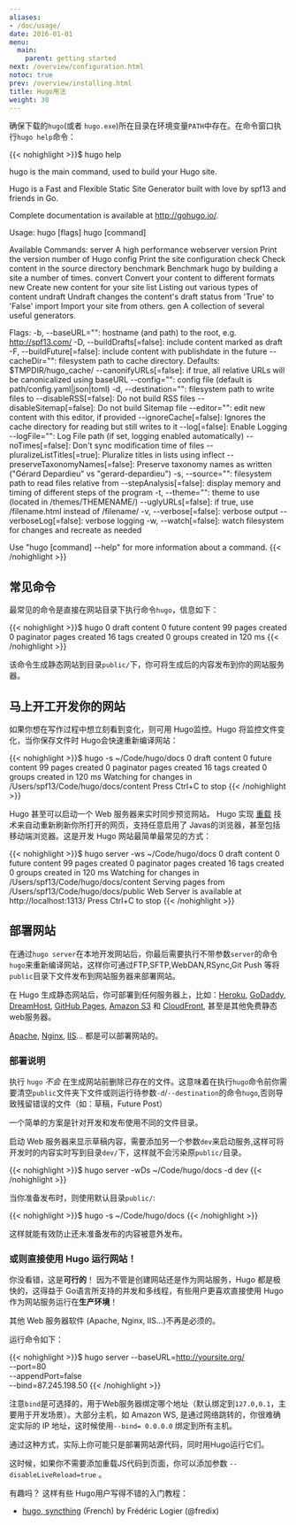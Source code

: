 ```yaml
---
aliases:
- /doc/usage/
date: 2016-01-01
menu:
  main:
    parent: getting started
next: /overview/configuration.html
notoc: true
prev: /overview/installing.html
title: Hugo用法
weight: 30
---
```


 确保下载的`hugo`(或者 `hugo.exe`)所在目录在环境变量`PATH`中存在。在命令窗口执行`hugo help`命令：

{{< nohighlight >}}$ hugo help

hugo is the main command, used to build your Hugo site.

Hugo is a Fast and Flexible Static Site Generator
built with love by spf13 and friends in Go.

Complete documentation is available at http://gohugo.io/.

Usage:
  hugo [flags]
  hugo [command]

Available Commands:
  server      A high performance webserver
  version     Print the version number of Hugo
  config      Print the site configuration
  check       Check content in the source directory
  benchmark   Benchmark hugo by building a site a number of times.
  convert     Convert your content to different formats
  new         Create new content for your site
  list        Listing out various types of content
  undraft     Undraft changes the content's draft status from 'True' to 'False'
  import      Import your site from others.
  gen         A collection of several useful generators.

Flags:
  -b, --baseURL="": hostname (and path) to the root, e.g. http://spf13.com/
  -D, --buildDrafts[=false]: include content marked as draft
  -F, --buildFuture[=false]: include content with publishdate in the future
      --cacheDir="": filesystem path to cache directory. Defaults: $TMPDIR/hugo_cache/
      --canonifyURLs[=false]: if true, all relative URLs will be canonicalized using baseURL
      --config="": config file (default is path/config.yaml|json|toml)
  -d, --destination="": filesystem path to write files to
      --disableRSS[=false]: Do not build RSS files
      --disableSitemap[=false]: Do not build Sitemap file
      --editor="": edit new content with this editor, if provided
      --ignoreCache[=false]: Ignores the cache directory for reading but still writes to it
      --log[=false]: Enable Logging
      --logFile="": Log File path (if set, logging enabled automatically)
      --noTimes[=false]: Don't sync modification time of files
      --pluralizeListTitles[=true]: Pluralize titles in lists using inflect
      --preserveTaxonomyNames[=false]: Preserve taxonomy names as written ("Gérard Depardieu" vs "gerard-depardieu")
  -s, --source="": filesystem path to read files relative from
      --stepAnalysis[=false]: display memory and timing of different steps of the program
  -t, --theme="": theme to use (located in /themes/THEMENAME/)
      --uglyURLs[=false]: if true, use /filename.html instead of /filename/
  -v, --verbose[=false]: verbose output
      --verboseLog[=false]: verbose logging
  -w, --watch[=false]: watch filesystem for changes and recreate as needed

Use "hugo [command] --help" for more information about a command.
{{< /nohighlight >}}

## 常见命令

最常见的命令是直接在网站目录下执行命令`hugo`，信息如下：

{{< nohighlight >}}$ hugo
0 draft content
0 future content
99 pages created
0 paginator pages created
16 tags created
0 groups created
in 120 ms
{{< /nohighlight >}}

该命令生成静态网站到目录`public/`下，你可将生成后的内容发布到你的网站服务器。

## 马上开工开发你的网站

如果你想在写作过程中想立刻看到变化，则可用 Hugo监控。Hugo 将监控文件变化，当你保存文件时 Hugo会快速重新编译网站：

{{< nohighlight >}}$ hugo -s ~/Code/hugo/docs
0 draft content
0 future content
99 pages created
0 paginator pages created
16 tags created
0 groups created
in 120 ms
Watching for changes in /Users/spf13/Code/hugo/docs/content
Press Ctrl+C to stop
{{< /nohighlight >}}

Hugo 甚至可以启动一个 Web 服务器来实时同步预览网站。 
Hugo 实现 [重载](/extras/livereload/) 技术来自动重新刷新你所打开的网页，支持任意启用了 Javas的浏览器，甚至包括移动端浏览器。这是开发 Hugo 网站最简单最常见的方式：

{{< nohighlight >}}$ hugo server -ws ~/Code/hugo/docs
0 draft content
0 future content
99 pages created
0 paginator pages created
16 tags created
0 groups created
in 120 ms
Watching for changes in /Users/spf13/Code/hugo/docs/content
Serving pages from /Users/spf13/Code/hugo/docs/public
Web Server is available at http://localhost:1313/
Press Ctrl+C to stop
{{< /nohighlight >}}


## 部署网站

在通过`hugo server`在本地开发网站后，你最后需要执行不带参数`server`的命令`hugo`来重新编译网站，这样你可通过FTP,SFTP,WebDAN,RSync,Git Push 等将`public`目录下文件发布到网站服务器来部署网站。

在 Hugo 生成静态网站后，你可部署到任何服务器上，比如：[Heroku][], [GoDaddy][], [DreamHost][], [GitHub Pages][], [Amazon S3][] 和 [CloudFront][],  甚至是其他免费静态web服务器。

[Apache][], [Nginx][], [IIS][]...  都是可以部署网站的。

[Apache]: http://httpd.apache.org/ "Apache HTTP Server"
[Nginx]: http://nginx.org/
[IIS]: http://www.iis.net/
[Heroku]: https://www.heroku.com/
[GoDaddy]: https://www.godaddy.com/
[DreamHost]: http://www.dreamhost.com/
[GitHub Pages]: https://pages.github.com/
[Amazon S3]: http://aws.amazon.com/s3/
[CloudFront]: http://aws.amazon.com/cloudfront/ "Amazon CloudFront"


### 部署说明

执行 `hugo` *不会* 在生成网站前删除已存在的文件。这意味着在执行`hugo`命令前你需要清空`public`文件夹下文件或则运行待参数`-d`/`--destination`的命令`hugo`,否则导致残留错误的文件（如：草稿，Future Post）

一个简单的方案是针对开发和发布使用不同的文件目录。

启动 Web 服务器来显示草稿内容，需要添加另一个参数`dev`来启动服务,这样可将开发时的内容实时写到目录`dev/`下，这样就不会污染原`public/`目录。

{{< nohighlight >}}$ hugo server -wDs ~/Code/hugo/docs -d dev
{{< /nohighlight >}}

当你准备发布时，则使用默认目录`public/`:

{{< nohighlight >}}$ hugo -s ~/Code/hugo/docs
{{< /nohighlight >}}

这样就能有效防止还未准备发布的内容被意外发布。

### 或则直接使用 Hugo 运行网站！

你没看错，这是**可行的**！ 因为不管是创建网站还是作为网站服务，Hugo 都是极快的，这得益于 Go语言所支持的并发和多线程，有些用户更喜欢直接使用 Hugo 作为网站服务运行在**生产环境**！

其他 Web 服务器软件 (Apache, Nginx, IIS...)不再是必须的。

运行命令如下：

{{< nohighlight >}}$ hugo server --baseURL=http://yoursite.org/ \
              --port=80 \
              --appendPort=false \
              --bind=87.245.198.50
{{< /nohighlight >}}

注意`bind`是可选择的，用于Web服务器绑定哪个地址（默认绑定到`127.0,0.1`，主要用于开发场景）。大部分主机，如 Amazon WS, 是通过网络跳转的，你很难确定实际的 IP 地址，这时候使用`--bind= 0.0.0.0` 绑定到所有主机。

通过这种方式，实际上你可能只是部署网站源代码，同时用Hugo运行它们。 

这时候，如果你不需要添加重载JS代码到页面，你可以添加参数 `--disableLiveReload=true`  。

有趣吗？ 这样有些 Hugo用户写得不错的入门教程：

* [hugo, syncthing](http://fredix.xyz/2014/10/hugo-syncthing/) (French) by Frédéric Logier (@fredix)

